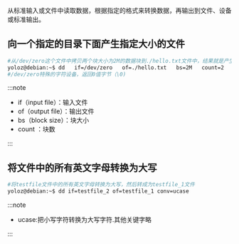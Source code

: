 从标准输入或文件中读取数据，根据指定的格式来转换数据，再输出到文件、设备或标准输出。

## 向一个指定的目录下面产生指定大小的文件

```bash
#从/dev/zero这个文件中拷贝两个块大小为2M的数据块到./hello.txt文件中，结果就是产生./hello.txt文件，这个文件大小是4M
yoloz@debian:~$ dd   if=/dev/zero   of=./hello.txt   bs=2M   count=2
#/dev/zero特殊的字符设备，返回0值字节（\0)
```

:::note

- if（input file）：输入文件
- of（output file）：输出文件
- bs（block size）：块大小
- count ：块数

:::

## 将文件中的所有英文字母转换为大写

```bash
#将testfile文件中的所有英文字母转换为大写，然后转成为testfile_1文件
yoloz@debian:~$ dd if=testfile_2 of=testfile_1 conv=ucase
```

:::note

- ucase:把小写字符转换为大写字符.其他关键字略

:::
